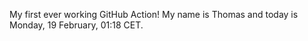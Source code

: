 My first ever working GitHub Action!
My name is Thomas and today is Monday, 19 February, 01:18 CET. 
